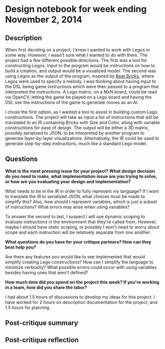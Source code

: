 # Design notebook for week ending November 2, 2014

## Description

When first deciding on a project, I knew I wanted to work with Legos in some way. However, I wasn't sure what I wanted to do with them. The project had a few different possible directions. The first was a tool for constructing Legos. Input to the program would be instructions on how to build a creation, and output would be a visualized model. The second was using Legos as the output of the program, inspired by [Beat Bricks](https://github.com/superquadratic/beat-bricks), where Legos were used to specify a melody. I was thinking about having input to the DSL being game instructions which were then passed to a program that interpreted the instructions. A Lego matrix, on a MxN board, could be read via OpenCV, letting the game be played on a Lego board and having the DSL use the instructions of the game to generate moves as an AI.

I chose the first option, as I wanted a tool to assist in building custom Lego constructions. The project will take as input a list of instructions that will be translated to an IR containing Bricks with Size and Color, along with variable constructions for ease of design. The output will be either a 3D matrix, possibly serialized to JSON, to be interpreted by another program to generate layer-by-layer visualizations. Alternatively, the IR could be used to generate step-by-step instructions, much like a standard Lego model.

## Questions

**What is the most pressing issue for your project? What design decision do
you need to make, what implementation issue are you trying to solve, or how
are you evaluating your design and implementation?**

What needs to be in the IR in order to fully represent my language? If I want to translate the IR to serialized JSON, what choices must be made to simplify this? Also, how should I represent variables, which is just a subset of instructions? What errors may arise when using variables?

To answer the second to last, I suspect I will use dynamic scoping to evaluate instructions in the environment that they're called from. However, maybe I should have static scoping, or possibly I won't need to worry about scope and each instruction will be relatively separate from one another.

**What questions do you have for your critique partners? How can they best help
you?**

Are there any features you would like to see implemented that would simplify creating Lego constructions? How can I simplify the language to minimize verbosity? What possible errors could occur with using variables besides having ones that aren't defined?

**How much time did you spend on the project this week? If you're working in a
team, how did you share the labor?**

I had about 1.5 hours of discussions to develop my ideas for this project. I have worked for 2 hours on description documentation for the project, and 1.5 hours for planning.

## Post-critique summary

## Post-critique reflection
